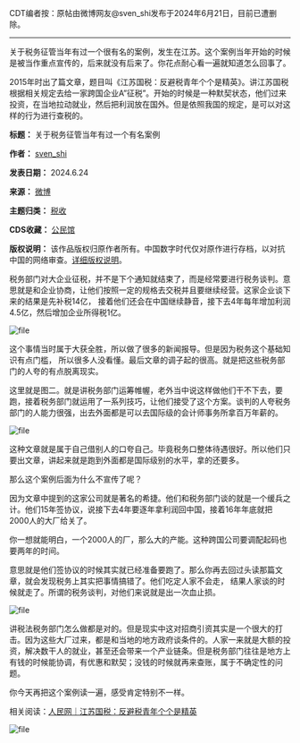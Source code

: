 CDT编者按：原帖由微博网友@sven\_shi发布于2024年6月21日，目前已遭删除。




---


关于税务征管当年有过一个很有名的案例，发生在江苏。这个案例当年开始的时候是被当作重点宣传的，后来就没有后来了。你花点耐心看一遍就知道怎么回事了。


2015年时出了篇文章，题目叫《江苏国税：反避税青年个个是精英》。讲江苏国税根据相关规定去给一家跨国企业A”征税”。开始的时候是一种默契状态，他们过来投资，在当地拉动就业，然后把利润放在国外。但是依照我国的规定，是可以对这样的行为进行查税的。




**标题：** 关于税务征管当年有过一个有名案例  

**作者：** [sven\_shi](https://chinadigitaltimes.net/space/sven_shi)  

**发表日期：** 2024.6.24  

**来源：** [微博](https://freeweibo.com/weibo/5047635595758479)  

**主题归类：** [税收](https://chinadigitaltimes.net/space/税收)  

**CDS收藏：** [公民馆](https://chinadigitaltimes.net/space/%E5%85%AC%E6%B0%91%E9%A6%86)  

**版权说明：** 该作品版权归原作者所有。中国数字时代仅对原作进行存档，以对抗中国的网络审查。[详细版权说明](https://chinadigitaltimes.net/chinese/copyright)。


税务部门对大企业征税，并不是下个通知就结束了，而是经常要进行税务谈判。意思就是和企业协商，让他们按照一定的规格去交税并且要继续经营。这家企业谈下来的结果是先补税14亿， 接着他们还会在中国继续静音，接下去4年每年增加利润4.5亿，然后增加企业所得税1亿。


![file](https://chinadigitaltimes.net/chinese/files/2024/06/image-1719221035783.png)


这个事情当时属于大获全胜，所以做了很多的新闻报导。但是因为税务这个基础知识有点门槛， 所以很多人没看懂。最后文章的调子起的很高。就是把这些税务部门的人夸的有点脱离现实。


这里就是图二。就是讲税务部门运筹帷幄，老外当中说这样做他们干不下去，要跑，接着税务部门就运用了一系列技巧，让他们接受了这个方案。谈判的人夸税务部门的人能力很强，出去外面都是可以去国际级的会计师事务所拿百万年薪的。


![file](https://chinadigitaltimes.net/chinese/files/2024/06/image-1719221083161.png)


这种文章就是属于自己借别人的口夸自己。毕竟税务口整体待遇很好。所以他们只要出文章，讲起来就是跑到外面都是国际级别的水平，拿的还要多。


那么这个案例后面为什么不宣传了呢？


因为文章中提到的这家公司就是著名的希捷。他们和税务部门谈的就是一个缓兵之计。他们15年签协议，说接下去4年要逐年拿利润回中国，接着16年年底就把2000人的大厂给关了。


你一想就能明白，一个2000人的厂，那么大的产能。这种跨国公司要调配起码也要两年的时间。


意思就是他们签协议的时候其实就已经准备要跑了。那么你再去回过头读那篇文章，就会发现税务上其实把事情搞错了。他们吃定人家不会走， 结果人家谈的时候就走了。所谓的税务谈判，对他们来说就是出一次血止损。


![file](https://chinadigitaltimes.net/chinese/files/2024/06/image-1719221127583.png)


讲税法税务部门怎么做都是对的。但是现实中这对招商引资其实是一个很大的打击。因为这些大厂过来，都是和当地的地方政府谈条件的。人家一来就是大额的投资，解决数干人的就业，甚至还会带来一个产业链条。但是税务部门往往是地方上有钱的时候能协调，有优惠和默契；没钱的时候就再来查账，属于不确定性的问题。


你今天再把这个案例读一遍，感受肯定特别不一样。


相关阅读：[人民网｜江苏国税：反避税青年个个是精英](http://politics.people.com.cn/n/2015/0426/c70731-26904488.html "人民网｜江苏国税：反避税青年个个是精英")


![file](https://chinadigitaltimes.net/chinese/files/2024/06/image-1719221187524.png)

